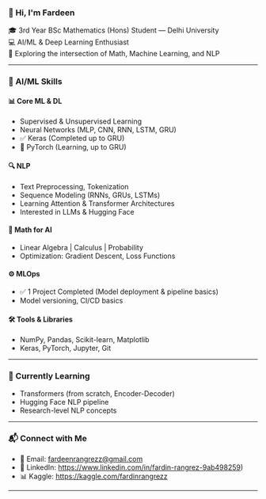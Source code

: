### 👋 Hi, I'm Fardeen

🎓 3rd Year BSc Mathematics (Hons) Student — Delhi University  
💻 AI/ML & Deep Learning Enthusiast  
📌 Exploring the intersection of Math, Machine Learning, and NLP

---

### 🧠 AI/ML Skills

#### 📊 Core ML & DL
- Supervised & Unsupervised Learning
- Neural Networks (MLP, CNN, RNN, LSTM, GRU)
- ✅ Keras (Completed up to GRU)
- 🧪 PyTorch (Learning, up to GRU)

#### 🔍 NLP
- Text Preprocessing, Tokenization
- Sequence Modeling (RNNs, GRUs, LSTMs)
- Learning Attention & Transformer Architectures
- Interested in LLMs & Hugging Face

#### 🧮 Math for AI
- Linear Algebra | Calculus | Probability
- Optimization: Gradient Descent, Loss Functions

#### ⚙️ MLOps
- ✅ 1 Project Completed (Model deployment & pipeline basics)
- Model versioning, CI/CD basics

#### 🛠️ Tools & Libraries
- NumPy, Pandas, Scikit-learn, Matplotlib
- Keras, PyTorch, Jupyter, Git

---

### 🚀 Currently Learning
- Transformers (from scratch, Encoder-Decoder)
- Hugging Face NLP pipeline
- Research-level NLP concepts

---

### 📬 Connect with Me

- 📧 Email: fardeenrangrezz@gmail.com
- 💼 LinkedIn: https://www.linkedin.com/in/fardin-rangrez-9ab498259)
- 📊 Kaggle: https://kaggle.com/fardinrangrezz

---


